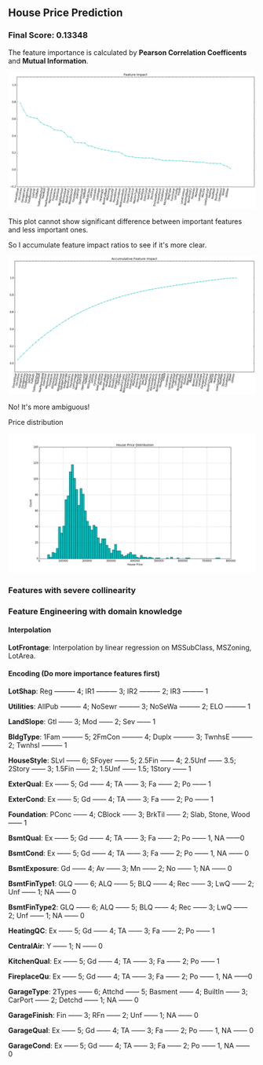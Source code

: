 ## House Price Prediction

### Final Score: 0.13348 





The feature importance is calculated by **Pearson Correlation Coefficents** and **Mutual Information**.

![Feature Importance](feature_impact.png)





This plot cannot show significant difference between important features and less important ones. 

So I accumulate feature impact ratios to see if it's more clear.

![Accumulative Feature Impact](accum_feature_impact.png)

No! It's more ambiguous!



Price distribution

![Price Distribution](price_distribution.png)



### Features with severe collinearity





### Feature Engineering with domain knowledge

#### Interpolation

**LotFrontage**: Interpolation by linear regression on MSSubClass, MSZoning, LotArea.



#### Encoding (Do more importance features first)

**LotShap**: Reg ——— 4; IR1 ——— 3; IR2 ——— 2; IR3 ——— 1

**Utilities**: AllPub ——— 4; NoSewr ——— 3; NoSeWa ——— 2; ELO ——— 1

**LandSlope**: Gtl —— 3; Mod —— 2; Sev —— 1

**BldgType**: 1Fam ——— 5; 2FmCon ——— 4; Duplx ——— 3; TwnhsE ——— 2; TwnhsI ——— 1

**HouseStyle**: SLvl —— 6; SFoyer —— 5; 2.5Fin —— 4; 2.5Unf —— 3.5; 2Story —— 3; 1.5Fin —— 2; 1.5Unf —— 1.5; 1Story —— 1

**ExterQual**: Ex —— 5; Gd —— 4; TA —— 3; Fa —— 2; Po —— 1

**ExterCond**: Ex —— 5; Gd —— 4; TA —— 3; Fa —— 2; Po —— 1

**Foundation**: PConc —— 4; CBlock —— 3; BrkTil —— 2; Slab, Stone, Wood —— 1

**BsmtQual**: Ex —— 5; Gd —— 4; TA —— 3; Fa —— 2; Po —— 1, NA ——0

**BsmtCond**: Ex —— 5; Gd —— 4; TA —— 3; Fa —— 2; Po —— 1, NA —— 0

**BsmtExposure**: Gd —— 4; Av —— 3; Mn —— 2; No —— 1; NA —— 0

**BsmtFinType1**: GLQ —— 6; ALQ —— 5; BLQ —— 4; Rec —— 3; LwQ —— 2; Unf —— 1; NA —— 0

**BsmtFinType2**: GLQ —— 6; ALQ —— 5; BLQ —— 4; Rec —— 3; LwQ —— 2; Unf —— 1; NA —— 0

**HeatingQC**: Ex —— 5; Gd —— 4; TA —— 3; Fa —— 2; Po —— 1

**CentralAir**: Y —— 1; N —— 0

**KitchenQual**: Ex —— 5; Gd —— 4; TA —— 3; Fa —— 2; Po —— 1

**FireplaceQu**: Ex —— 5; Gd —— 4; TA —— 3; Fa —— 2; Po —— 1, NA ——0

**GarageType**: 2Types —— 6; Attchd —— 5; Basment —— 4; BuiltIn —— 3; CarPort —— 2; Detchd —— 1; NA —— 0

**GarageFinish**: Fin —— 3; RFn —— 2; Unf —— 1; NA —— 0

**GarageQual**: Ex —— 5; Gd —— 4; TA —— 3; Fa —— 2; Po —— 1, NA —— 0

**GarageCond**: Ex —— 5; Gd —— 4; TA —— 3; Fa —— 2; Po —— 1, NA —— 0


